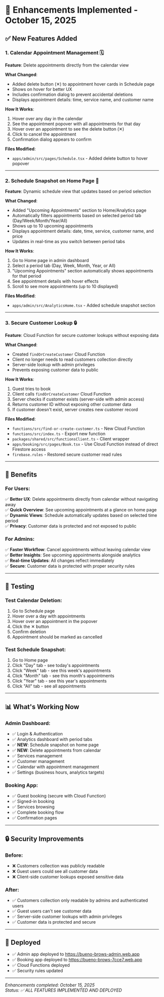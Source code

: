 # 🎨 Enhancements Implemented - October 15, 2025

## ✅ **New Features Added**

### 1. **Calendar Appointment Management** 🗓️

**Feature**: Delete appointments directly from the calendar view

**What Changed**:
- Added delete button (✕) to appointment hover cards in Schedule page
- Shows on hover for better UX
- Includes confirmation dialog to prevent accidental deletions
- Displays appointment details: time, service name, and customer name

**How It Works**:
1. Hover over any day in the calendar
2. See the appointment popover with all appointments for that day
3. Hover over an appointment to see the delete button (✕)
4. Click to cancel the appointment
5. Confirmation dialog appears to confirm

**Files Modified**:
- `apps/admin/src/pages/Schedule.tsx` - Added delete button to hover popover

---

### 2. **Schedule Snapshot on Home Page** 📅

**Feature**: Dynamic schedule view that updates based on period selection

**What Changed**:
- Added "Upcoming Appointments" section to Home/Analytics page
- Automatically filters appointments based on selected period tab (Day/Week/Month/Year/All)
- Shows up to 10 upcoming appointments
- Displays appointment details: date, time, service, customer name, and price
- Updates in real-time as you switch between period tabs

**How It Works**:
1. Go to Home page in admin dashboard
2. Select a period tab (Day, Week, Month, Year, or All)
3. "Upcoming Appointments" section automatically shows appointments for that period
4. See appointment details with hover effects
5. Scroll to see more appointments (up to 10 displayed)

**Files Modified**:
- `apps/admin/src/AnalyticsHome.tsx` - Added schedule snapshot section

---

### 3. **Secure Customer Lookup** 🔒

**Feature**: Cloud Function for secure customer lookups without exposing data

**What Changed**:
- Created `findOrCreateCustomer` Cloud Function
- Client no longer needs to read customers collection directly
- Server-side lookup with admin privileges
- Prevents exposing customer data to public

**How It Works**:
1. Guest tries to book
2. Client calls `findOrCreateCustomer` Cloud Function
3. Server checks if customer exists (server-side with admin access)
4. Returns customer ID without exposing other customer data
5. If customer doesn't exist, server creates new customer record

**Files Modified**:
- `functions/src/find-or-create-customer.ts` - New Cloud Function
- `functions/src/index.ts` - Export new function
- `packages/shared/src/functionsClient.ts` - Client wrapper
- `apps/booking/src/pages/Book.tsx` - Use Cloud Function instead of direct Firestore access
- `firebase.rules` - Restored secure customer read rules

---

## 🎯 **Benefits**

### For Users:
✅ **Better UX**: Delete appointments directly from calendar without navigating away  
✅ **Quick Overview**: See upcoming appointments at a glance on home page  
✅ **Dynamic Views**: Schedule automatically updates based on selected time period  
✅ **Privacy**: Customer data is protected and not exposed to public  

### For Admins:
✅ **Faster Workflow**: Cancel appointments without leaving calendar view  
✅ **Better Insights**: See upcoming appointments alongside analytics  
✅ **Real-time Updates**: All changes reflect immediately  
✅ **Secure**: Customer data is protected with proper security rules  

---

## 🧪 **Testing**

### Test Calendar Deletion:
1. Go to Schedule page
2. Hover over a day with appointments
3. Hover over an appointment in the popover
4. Click the ✕ button
5. Confirm deletion
6. Appointment should be marked as cancelled

### Test Schedule Snapshot:
1. Go to Home page
2. Click "Day" tab - see today's appointments
3. Click "Week" tab - see this week's appointments
4. Click "Month" tab - see this month's appointments
5. Click "Year" tab - see this year's appointments
6. Click "All" tab - see all appointments

---

## 📊 **What's Working Now**

### Admin Dashboard:
- ✅ Login & Authentication
- ✅ Analytics dashboard with period tabs
- ✅ **NEW**: Schedule snapshot on home page
- ✅ **NEW**: Delete appointments from calendar
- ✅ Services management
- ✅ Customer management
- ✅ Calendar with appointment management
- ✅ Settings (business hours, analytics targets)

### Booking App:
- ✅ Guest booking (secure with Cloud Function)
- ✅ Signed-in booking
- ✅ Services browsing
- ✅ Complete booking flow
- ✅ Confirmation pages

---

## 🔒 **Security Improvements**

### Before:
- ❌ Customers collection was publicly readable
- ❌ Guest users could see all customer data
- ❌ Client-side customer lookups exposed sensitive data

### After:
- ✅ Customers collection only readable by admins and authenticated users
- ✅ Guest users can't see customer data
- ✅ Server-side customer lookups with admin privileges
- ✅ Customer data is protected and secure

---

## 🚀 **Deployed**

- ✅ Admin app deployed to https://bueno-brows-admin.web.app
- ✅ Booking app deployed to https://bueno-brows-7cce7.web.app
- ✅ Cloud Functions deployed
- ✅ Security rules updated

---

*Enhancements completed: October 15, 2025*  
*Status: ✅ ALL FEATURES IMPLEMENTED AND DEPLOYED*


